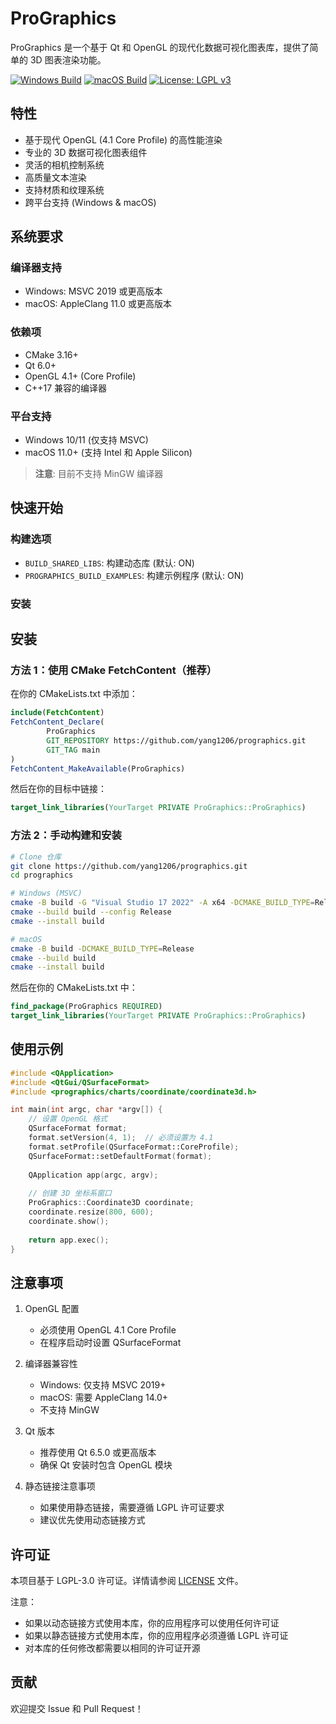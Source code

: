# ProGraphics

ProGraphics 是一个基于 Qt 和 OpenGL 的现代化数据可视化图表库，提供了简单的 3D 图表渲染功能。

[![Windows Build](https://github.com/yang1206/qt-template/actions/workflows/windows-build.yml/badge.svg)](https://github.com/yang1206/prographics/actions/workflows/windows-build.yml)
[![macOS Build](https://github.com/yang1206/qt-template/actions/workflows/macos-build.yml/badge.svg)](https://github.com/yang1206/prographics/actions/workflows/macos-build.yml)
[![License: LGPL v3](https://img.shields.io/badge/License-LGPL%20v3-blue.svg)](https://www.gnu.org/licenses/lgpl-3.0)


## 特性

- 基于现代 OpenGL (4.1 Core Profile) 的高性能渲染
- 专业的 3D 数据可视化图表组件
- 灵活的相机控制系统
- 高质量文本渲染
- 支持材质和纹理系统
- 跨平台支持 (Windows & macOS)

## 系统要求

### 编译器支持
- Windows: MSVC 2019 或更高版本
- macOS: AppleClang 11.0 或更高版本

### 依赖项
- CMake 3.16+
- Qt 6.0+
- OpenGL 4.1+ (Core Profile)
- C++17 兼容的编译器

### 平台支持
- Windows 10/11 (仅支持 MSVC)
- macOS 11.0+ (支持 Intel 和 Apple Silicon)

> **注意**: 目前不支持 MinGW 编译器

## 快速开始

### 构建选项

- `BUILD_SHARED_LIBS`: 构建动态库 (默认: ON)
- `PROGRAPHICS_BUILD_EXAMPLES`: 构建示例程序 (默认: ON)

### 安装


## 安装

### 方法 1：使用 CMake FetchContent（推荐）

在你的 CMakeLists.txt 中添加：

```cmake
include(FetchContent)
FetchContent_Declare(
        ProGraphics
        GIT_REPOSITORY https://github.com/yang1206/prographics.git
        GIT_TAG main
)
FetchContent_MakeAvailable(ProGraphics)
```

然后在你的目标中链接：

```cmake
target_link_libraries(YourTarget PRIVATE ProGraphics::ProGraphics)
```

### 方法 2：手动构建和安装

```bash
# Clone 仓库
git clone https://github.com/yang1206/prographics.git
cd prographics

# Windows (MSVC)
cmake -B build -G "Visual Studio 17 2022" -A x64 -DCMAKE_BUILD_TYPE=Release
cmake --build build --config Release
cmake --install build

# macOS
cmake -B build -DCMAKE_BUILD_TYPE=Release
cmake --build build
cmake --install build
```

然后在你的 CMakeLists.txt 中：

```cmake
find_package(ProGraphics REQUIRED)
target_link_libraries(YourTarget PRIVATE ProGraphics::ProGraphics)
```


## 使用示例

```cpp
#include <QApplication>
#include <QtGui/QSurfaceFormat>
#include <prographics/charts/coordinate/coordinate3d.h>

int main(int argc, char *argv[]) {
    // 设置 OpenGL 格式
    QSurfaceFormat format;
    format.setVersion(4, 1);  // 必须设置为 4.1
    format.setProfile(QSurfaceFormat::CoreProfile);
    QSurfaceFormat::setDefaultFormat(format);
    
    QApplication app(argc, argv);
    
    // 创建 3D 坐标系窗口
    ProGraphics::Coordinate3D coordinate;
    coordinate.resize(800, 600);
    coordinate.show();
    
    return app.exec();
}
```

## 注意事项

1. OpenGL 配置
    - 必须使用 OpenGL 4.1 Core Profile
    - 在程序启动时设置 QSurfaceFormat

2. 编译器兼容性
    - Windows: 仅支持 MSVC 2019+
    - macOS: 需要 AppleClang 14.0+
    - 不支持 MinGW

3. Qt 版本
    - 推荐使用 Qt 6.5.0 或更高版本
    - 确保 Qt 安装时包含 OpenGL 模块

4. 静态链接注意事项
    - 如果使用静态链接，需要遵循 LGPL 许可证要求
    - 建议优先使用动态链接方式

## 许可证

本项目基于 LGPL-3.0 许可证。详情请参阅 [LICENSE](./LICENSE) 文件。

注意：
- 如果以动态链接方式使用本库，你的应用程序可以使用任何许可证
- 如果以静态链接方式使用本库，你的应用程序必须遵循 LGPL 许可证
- 对本库的任何修改都需要以相同的许可证开源
## 贡献

欢迎提交 Issue 和 Pull Request！
